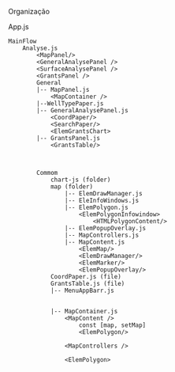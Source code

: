 Organização

App.js

	MainFlow
        Analyse.js
            <MapPanel/>
            <GeneralAnalysePanel />
            <SurfaceAnalysePanel />
            <GrantsPanel />
            General
            |-- MapPanel.js
                <MapContainer />
            |--WellTypePaper.js
            |-- GeneralAnalysePanel.js
                <CoordPaper/>
                <SearchPaper/>
                <ElemGrantsChart>
            |-- GrantsPanel.js
                <GrantsTable/>
                
        
        
            Commom
                chart-js (folder)
                map (folder)
                    |-- ElemDrawManager.js
                    |-- EleInfoWindows.js
                    |-- ElemPolygon.js
                        <ElemPolygonInfowindow>
                            <HTMLPolygonContent/>
                    |-- ElemPopupOverlay.js
                    |-- MapControllers.js
                    |-- MapContent.js
                        <ElemMap/>
                        <ElemDrawManager/>
                        <ElemMarker/>
                        <ElemPopupOverlay/>
                CoordPaper.js (file)  
                GrantsTable.js (file)  
                |-- MenuAppBarr.js
                

                |-- MapContainer.js
                    <MapContent />
                        const [map, setMap]
                        <ElemPolygon/>
                            
                    <MapControllers />

                    <ElemPolygon>



<Analyse/>
    <MapPanel/>
        <MapContainer/>
            <MapContent>
                <Marker/>
    <GeneralAnalysePanel/>
        <CoordPaper/>
        <SearchPaper/>
        <NumberOfGrantsChart/>

    